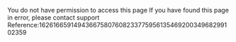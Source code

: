 You do not have permission to access this page If you have found this page in error, please contact support Reference:16261665914943667580760823377595613546920034968299102359